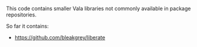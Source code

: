 This code contains smaller Vala libraries not commonly available in package repositories.

So far it contains:

* https://github.com/bleakgrey/liberate
